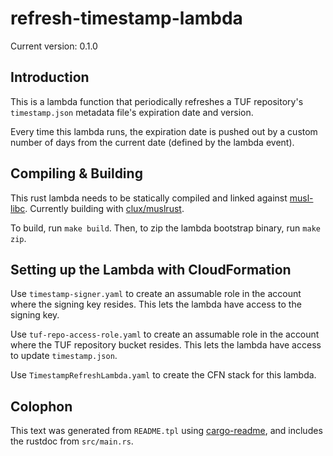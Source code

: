 # refresh-timestamp-lambda

Current version: 0.1.0

## Introduction

This is a lambda function that periodically refreshes a TUF repository's `timestamp.json` metadata file's expiration date and version.

Every time this lambda runs, the expiration date is pushed out by a custom number of days from the current date (defined by the lambda event).

## Compiling & Building

This rust lambda needs to be statically compiled and linked against [musl-libc](https://www.musl-libc.org/).
Currently building with [clux/muslrust](https://github.com/clux/muslrust).

To build, run `make build`.
Then, to zip the lambda bootstrap binary, run `make zip`.

## Setting up the Lambda with CloudFormation

Use `timestamp-signer.yaml` to create an assumable role in the account where the signing key resides. This lets the lambda have access to the signing key.

Use `tuf-repo-access-role.yaml` to create an assumable role in the account where the TUF repository bucket resides. This lets the lambda have access to update `timestamp.json`.

Use `TimestampRefreshLambda.yaml` to create the CFN stack for this lambda.


## Colophon

This text was generated from `README.tpl` using [cargo-readme](https://crates.io/crates/cargo-readme), and includes the rustdoc from `src/main.rs`.